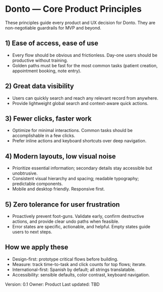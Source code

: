 # Donto — Core Product Principles

These principles guide every product and UX decision for Donto. They are non-negotiable guardrails for MVP and beyond.

## 1) Ease of access, ease of use
- Every flow should be obvious and frictionless. Day-one users should be productive without training.
- Golden paths must be fast for the most common tasks (patient creation, appointment booking, note entry).

## 2) Great data visibility
- Users can quickly search and reach any relevant record from anywhere.
- Provide lightweight global search and context-aware quick actions.

## 3) Fewer clicks, faster work
- Optimize for minimal interactions. Common tasks should be accomplishable in a few clicks.
- Prefer inline actions and keyboard shortcuts over deep navigation.

## 4) Modern layouts, low visual noise
- Prioritize essential information; secondary details stay accessible but unobtrusive.
- Consistent visual hierarchy and spacing; readable typography; predictable components.
- Mobile and desktop friendly. Responsive first.

## 5) Zero tolerance for user frustration
- Proactively prevent foot-guns. Validate early, confirm destructive actions, and provide clear undo paths when feasible.
- Error states are specific, actionable, and helpful. Empty states guide users to next steps.

## How we apply these
- Design-first: prototype critical flows before building.
- Measure: track time-to-task and click counts for top flows; iterate.
- International-first: Spanish by default; all strings translatable.
- Accessibility: sensible defaults, color contrast, keyboard navigation.

Version: 0.1
Owner: Product
Last updated: TBD
